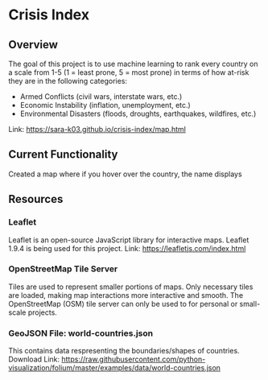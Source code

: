# Crisis Index

## Overview
The goal of this project is to use machine learning to rank every country on a scale from 1-5 (1 = least prone, 5 = most prone) in terms of how at-risk they are in the following categories:

- Armed Conflicts (civil wars, interstate wars, etc.)
- Economic Instability (inflation, unemployment, etc.)
- Environmental Disasters (floods, droughts, earthquakes, wildfires, etc.)

Link: https://sara-k03.github.io/crisis-index/map.html

## Current Functionality
Created a map where if you hover over the country, the name displays

## Resources 
### Leaflet 
Leaflet is an open-source JavaScript library for interactive maps. Leaflet 1.9.4 is being used for this project. 
Link: https://leafletjs.com/index.html 

### OpenStreetMap Tile Server 
Tiles are used to represent smaller portions of maps. Only necessary tiles are loaded, making map interactions more interactive
and smooth. The OpenStreetMap (OSM) tile server can only be used to for personal or small-scale projects.  

### GeoJSON File: world-countries.json
This contains data respresenting the boundaries/shapes of countries. 
Download Link: https://raw.githubusercontent.com/python-visualization/folium/master/examples/data/world-countries.json 
